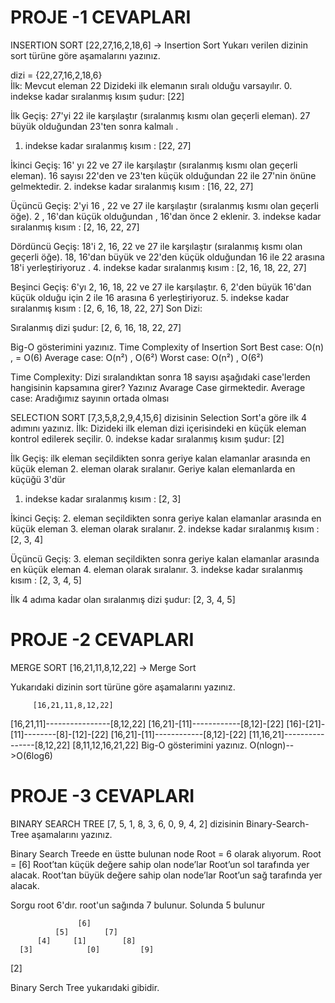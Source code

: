# PROJE -1  CEVAPLARI 
INSERTION SORT
[22,27,16,2,18,6] -> Insertion Sort
Yukarı verilen dizinin sort türüne göre aşamalarını yazınız.

dizi = {22,27,16,2,18,6}  
İlk:
Mevcut eleman 22
Dizideki ilk elemanın sıralı olduğu varsayılır.
0. indekse kadar sıralanmış kısım şudur: [22]

İlk Geçiş:
27'yi 22 ile karşılaştır (sıralanmış kısmı olan geçerli eleman).
27 büyük olduğundan 23'ten sonra kalmalı .
1. indekse kadar sıralanmış kısım : [22, 27]

İkinci Geçiş:
16' yı 22 ve 27 ile karşılaştır (sıralanmış kısmı olan geçerli eleman).
16 sayısı 22'den ve 23'ten küçük olduğundan 22 ile 27'nin önüne gelmektedir. 
2. indekse kadar sıralanmış kısım : [16, 22, 27]

Üçüncü Geçiş:
2'yi 16 , 22 ve 27 ile karşılaştır (sıralanmış kısmı olan geçerli öğe).
2 , 16'dan küçük olduğundan , 16'dan önce 2 eklenir.
3. indekse kadar sıralanmış kısım : [2, 16, 22, 27]

Dördüncü Geçiş:
18'i 2, 16, 22 ve 27 ile karşılaştır (sıralanmış kısmı olan geçerli öğe).
18, 16'dan büyük ve 22'den küçük olduğundan 16 ile 22 arasına 18'i yerleştiriyoruz .
4. indekse kadar sıralanmış kısım : [2, 16, 18, 22, 27]

Beşinci Geçiş:
6'yı 2, 16, 18, 22 ve 27 ile karşılaştır.
6, 2'den büyük 16'dan küçük olduğu için 2 ile 16 arasına 6 yerleştiriyoruz.
5. indekse kadar sıralanmış kısım : [2, 6, 16, 18, 22, 27] 
Son Dizi: 

Sıralanmış dizi şudur: [2, 6, 16, 18, 22, 27]

Big-O gösterimini yazınız.
Time Complexity of Insertion Sort
Best case: O(n) , = O(6)
Average case: O(n²) , O(6²)
Worst case: O(n²) ,   O(6²)

Time Complexity: Dizi sıralandıktan sonra 18 sayısı aşağıdaki case'lerden hangisinin kapsamına girer? Yazınız
Avarage Case girmektedir.
Average case: Aradığımız sayının ortada olması


SELECTION SORT 
[7,3,5,8,2,9,4,15,6] dizisinin Selection Sort'a göre ilk 4 adımını yazınız.
İlk:
Dizideki ilk eleman dizi içerisindeki en küçük eleman kontrol edilerek seçilir.
0. indekse kadar sıralanmış kısım şudur: [2]

İlk Geçiş:
ilk eleman seçildikten sonra geriye kalan elamanlar arasında en küçük eleman 2. eleman olarak sıralanır.
Geriye kalan elemanlarda en küçüğü 3'dür
1. indekse kadar sıralanmış kısım : [2, 3]

İkinci Geçiş:
 2. eleman seçildikten sonra geriye kalan elamanlar arasında en küçük eleman 3. eleman olarak sıralanır.
2. indekse kadar sıralanmış kısım : [2, 3, 4]

Üçüncü Geçiş:
 3. eleman seçildikten sonra geriye kalan elamanlar arasında en küçük eleman 4. eleman olarak sıralanır.
3. indekse kadar sıralanmış kısım : [2, 3, 4, 5]

İlk 4 adıma kadar olan sıralanmış dizi şudur: [2, 3, 4, 5]

# PROJE -2  CEVAPLARI
MERGE SORT
[16,21,11,8,12,22] -> Merge Sort

Yukarıdaki dizinin sort türüne göre aşamalarını yazınız.


         [16,21,11,8,12,22]
[16,21,11]----------------[8,12,22]
[16,21]-[11]------------[8,12]-[22]
[16]-[21]-[11]--------[8]-[12]-[22]
[16,21]-[11]------------[8,12]-[22]
[11,16,21]----------------[8,12,22]
         [8,11,12,16,21,22]
Big-O gösterimini yazınız.
O(nlogn)-->O(6log6) 


# PROJE -3  CEVAPLARI
BINARY SEARCH TREE
[7, 5, 1, 8, 3, 6, 0, 9, 4, 2] dizisinin Binary-Search-Tree aşamalarını yazınız.

Binary Search Treede en üstte bulunan node Root = 6 olarak alıyorum.
 Root = [6]
Root’tan küçük değere sahip olan node’lar Root’un sol tarafında yer alacak.
Root’tan büyük değere sahip olan node’lar Root’un sağ tarafında yer alacak.

 Sorgu root 6'dır. root'un sağında 7 bulunur. Solunda 5 bulunur 

 
                   [6]
              [5]        [7]
          [4]     [1]        [8]
      [3]            [0]         [9]
  [2]
  
Binary Serch Tree yukarıdaki gibidir.
